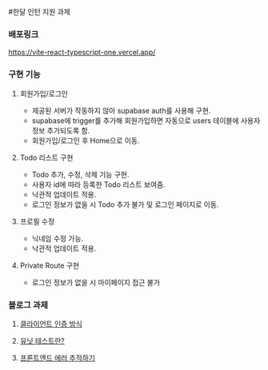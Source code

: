 #한달 인턴 지원 과제

### 배포링크

https://vite-react-typescript-one.vercel.app/

### 구현 기능

1. 회원가입/로그인

   - 제공된 서버가 작동하지 않아 supabase auth를 사용해 구현.
   - supabase에 trigger를 추가해 회원가입하면 자동으로 users 테이블에 사용자 정보 추가되도록 함.
   - 회원가입/로그인 후 Home으로 이동.

2. Todo 리스트 구현

   - Todo 추가, 수정, 삭제 기능 구현.
   - 사용자 id에 따라 등록한 Todo 리스트 보여줌.
   - 낙관적 업데이트 적용.
   - 로그인 정보가 없을 시 Todo 추가 불가 및 로그인 페이지로 이동.

3. 프로필 수정

   - 닉네임 수정 가능.
   - 낙관적 업데이트 적용.

4. Private Route 구현

   - 로그인 정보가 없을 시 마이페이지 접근 불가

### 블로그 과제

1. [클라이언트 인증 방식](https://joycie416.tistory.com/entry/%ED%81%B4%EB%9D%BC%EC%9D%B4%EC%96%B8%ED%8A%B8-%EC%9D%B8%EC%A6%9D-%EB%B0%A9%EC%8B%9D-Cookie-Session-Token)

2. [유닛 테스트란?](https://joycie416.tistory.com/entry/%EC%9C%A0%EB%8B%9B-%ED%85%8C%EC%8A%A4%ED%8A%B8-Jest-Mocha-Jasmine-%EA%B0%84%EB%8B%A8-%EB%B9%84%EA%B5%90)

3. [프론트엔드 에러 추적하기](https://joycie416.tistory.com/manage/posts/)
